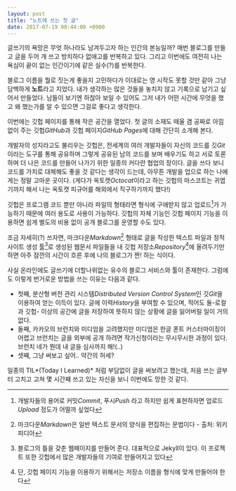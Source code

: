 ```yaml
---
layout: post
title: "노트에 쓰는 첫 글"
date: 2017-07-19 00:44:00 +0900
---
```


글쓰기의 욕망은 무엇 하나라도 남겨두고자 하는 인간의 본능일까? 매번 블로그를 만들고 글을 두어 개 쓰고 방치하다 없애고를 반복하고 있다. 그리고 이번에도 여전히 나는 욕심이 끝이 없는 인간이기에 같은 실수(?)를 반복한다. 

블로그 이름을 뭘로 짓는게 좋을지 고민하다가 이대로는 영 시작도 못할 것만 같아 그냥 담백하게 **노트**라고 지었다. 내가 생각하는 많은 것들을 놓치지 않고 기록으로 남기고 싶어서 만들었다. 남들이 보기엔 하찮아 보일 수 있어도 그저 내가 어떤 시간에 무엇을 했고 왜 했는가를 알 수 있으면 그걸로 좋다고 생각한다.

이번에는 깃헙 페이지를 통해 작은 공간을 열었다. 첫 글의 소재도 떼울 겸 공짜로 아낌없이 주는 깃헙*GitHub*과 깃헙 페이지*GitHub Pages*에 대해 간단히 소개해 본다.

개발자의 성지라고도 불리우는 깃헙은, 전세계의 여러 개발자들이 자신의 코드를 깃*Git*이라는 도구를 통해 공유하며 그렇게 공유된 남의 코드를 보며 배우기도 하고 서로 토론하며 더 나은 코드를 만들어 나가기 위한 일종의 커다란 협업의 장이다. 글을 쓰다 보니 코드를 가치로 대체해도 좋을 것 같다는 생각이 드는데, 아무튼 개발을 업으로 하는 나에게는 정말 고마운 곳이다. (게다가 옥토캣*Octocat*이라고 하는 깃헙의 마스코트는 귀엽기까지 해서 나는 옥토캣 피규어를 해외에서 직구하기까지 했다!)

깃헙은 프로그램 코드 뿐만 아니라 파일의 형태라면 형식에 구애받지 않고 업로드[^1]가 가능하기 때문에 여러 용도로 사용이 가능하다. 깃헙의 자체 기능인 깃헙 페이지 기능을 이용하면 쉽게 별도의 비용 없이 공개 블로그를 운영할 수도 있다.

조금 자세히(?) 쓰자면, 마크다운*Markdown*[^2] 형태로 글을 작성한 텍스트 파일과 정적 사이트 생성 툴[^3]로 생성된 웹문서 파일들을 내 깃헙 저장소*Repository*[^4]에 올려두기만 하면 아주 잠깐의 시간이 흐른 후에 나의 블로그가 짠! 하는 식이다.

사실 온라인에도 글쓰기에 더할나위없는 유수의 블로그 서비스와 툴이 존재한다. 그럼에도 이렇게 번거로운 방법을 쓰는 이유는 다음과 같다.

* 첫째, 분산형 버전 관리 시스템*Distributed Version Control System*인 깃*Git*을 이용하여 얻는 이득이 있다. 글에 이력*History*을 부여할 수 있으며, 적어도 둘-로컬과 깃헙- 이상의 공간에 글을 저장하여 뜻하지 않는 상황에 글을 잃어버릴 일이 거의 없다.
* 둘째, 카카오의 브런치와 미디엄을 고려했지만 미디엄은 한글 폰트 커스터마이징이 어렵고 브런치는 글을 외부에 공개 하려면 작가신청이라는 무시무시한 과정이 있다. 브런치 네가 뭔데 내 글을 심사까지 해!(..)
* 셋째, 그냥 써보고 싶어.. 약간의 허세?

일종의 TIL*(Today I Learned)* 처럼 부담없이 글을 써보려고 했는데, 처음 쓰는 글부터 고치고 고쳐 몇 시간째 쓰고 있는 자신을 보니 이번에도 망한 것 같다.

[^1]: 개발자들의 용어로 커밋*Commit*, 푸시*Push* 라고 하지만 쉽게 표현하자면 업로드*Upload* 정도가 어떨까 싶었다
[^2]: 마크다운*Markdown*은 일반 텍스트 문서의 양식을 편집하는 문법이다 - 출처: 위키피디아
[^3]: 블로그의 틀을 갖춘 웹페이지를 만들어 준다. 대표적으로 Jekyll이 있다. 이 프로젝트 또한 깃헙에서 많은 개발자들의 기여로 만들어지고 있다
[^4]: 단, 깃헙 페이지 기능을 이용하기 위해서는 저장소 이름을 형식에 맞게 만들어야 한다
